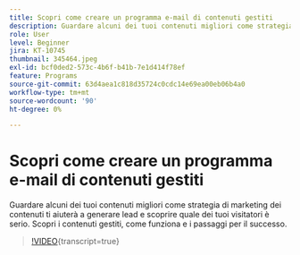 ```yaml
---
title: Scopri come creare un programma e-mail di contenuti gestiti
description: Guardare alcuni dei tuoi contenuti migliori come strategia di marketing dei contenuti ti aiuterà a generare lead e scoprire quale dei tuoi visitatori è serio. Informazioni su Gated... (Le descrizioni devono essere comprese tra 60 e 160 caratteri)
role: User
level: Beginner
jira: KT-10745
thumbnail: 345464.jpeg
exl-id: bcf0ded2-573c-4b6f-b41b-7e1d414f78ef
feature: Programs
source-git-commit: 63d4aea1c818d35724c0cdc14e69ea00eb06b4a0
workflow-type: tm+mt
source-wordcount: '90'
ht-degree: 0%

---
```


# Scopri come creare un programma e-mail di contenuti gestiti

Guardare alcuni dei tuoi contenuti migliori come strategia di marketing dei contenuti ti aiuterà a generare lead e scoprire quale dei tuoi visitatori è serio. Scopri i contenuti gestiti, come funziona e i passaggi per il successo.

>[!VIDEO](https://video.tv.adobe.com/v/3412225/?quality=12&learn=on&captions=ita){transcript=true}
